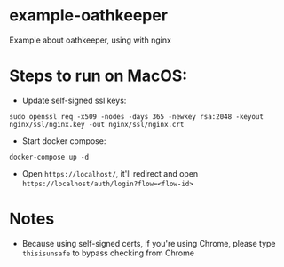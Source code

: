 # example-oathkeeper
Example about oathkeeper, using with nginx

# Steps to run on MacOS:
* Update self-signed ssl keys:

`
sudo openssl req -x509 -nodes -days 365 -newkey rsa:2048 -keyout nginx/ssl/nginx.key -out nginx/ssl/nginx.crt
`

* Start docker compose:

`
docker-compose up -d
`

* Open `https://localhost/`, it'll redirect and open `https://localhost/auth/login?flow=<flow-id>`


# Notes
* Because using self-signed certs, if you're using Chrome, please type `thisisunsafe` to bypass checking from Chrome
